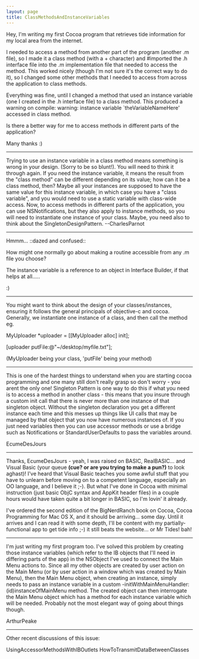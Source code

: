 ```yaml
---
layout: page
title: ClassMethodsAndInstanceVariables
---
```


Hey, I'm writing my first Cocoa program that retrieves tide information for my local area from the internet.

I needed to access a method from another part of the program (another .m file), so I made it a class method (with a + character) and #imported the .h interface file into the .m implementation file that needed to access the method. This worked nicely (though I'm not sure it's the correct way to do it), so I changed some other methods that I needed to access from across the application to class methods.

Everything was fine, until I changed a method that used an instance variable (one I created in the .h interface file) to a class method. This produced a warning on compile:     warning: instance variable `theVariableNameHere' accessed in class method.

Is there a better way for me to access methods in different parts of the application?

Many thanks :)

----

Trying to use an instance variable in a class method means something is wrong in your design. (Sorry to be so blunt!). You will need to think it through again. If you need the instance variable, it means the result from the "class method" can be different depending on its value; how can it be a class method, then? Maybe all your instances are supposed to have the same value for this instance variable, in which case you have a "class variable", and you would need to use a static variable with class-wide access.
Now, to access methods in different parts of the application, you can use NSNotifications, but they also apply to instance methods, so you will need to instantiate one instance of your class.
Maybe, you need also to think about the SingletonDesignPattern. --CharlesParnot

----

Hmmm... ::dazed and confused::

How might one normally go about making a routine accessible from any .m file you choose?

The instance variable is a reference to an object in Interface Builder, if that helps at all.....

:)

----

You might want to think about the design of your classes/instances, ensuring it follows the general principals of objective-c and cocoa.
Generally, we instantiate one instance of a class, and then call the method eg.

MyUploader *uploader = [[MyUploader alloc] init];

[uploader putFile:@"~/desktop/myfile.txt"];

(MyUploader being your class, 'putFile' being your method)

----

This is one of the hardest things to understand when you are starting cocoa programming and one many still don't really grasp so don't worry - you arent the only one!  Singleton Pattern is one way to do this if what you need is to access a method in another class - this means that you insure through a custom init call that there is never more than one instance of that singleton object.  Without the singleton declaration you get a different instance each time and this messes up things like UI calls that may be managed by that object that you now have numerous instances of.  If you just need variables then you can use accessor methods or use a bridge such as Notifications or StandardUserDefaults to pass the variables around.

EcumeDesJours

----

Thanks, EcumeDesJours - yeah, I was raised on BASIC, RealBASIC... and Visual Basic (your queue **(cue? or are you trying to make a pun?)** to look aghast)! I've heard that Visual Basic teaches you some awful stuff that you have to unlearn before moving on to a competent language, especially an OO language, and I believe it ;-). But what I've done in Cocoa with minimal instruction (just basic ObjC syntax and AppKit header files) in a couple hours would have taken quite a bit longer in BASIC, so I'm lovin' it already.

I've ordered the second edition of the BigNerdRanch book on Cocoa, Cocoa Programming for Mac OS X, and it should be arriving... some day. Until it arrives and I can read it with some depth, I'll be content with my partially-functional app to get tide info ;-) it still beats the website... or Mr Tides! bah!

----

I'm just writing my first program too. I've solved this problem by creating those instance variables (which refer to the IB objects that I'll need in differing parts of the app) in the NSObject I've used to connect the Main Menu actions to. Since all my other objects are created by user action on the Main Menu (or by user action in a window which was created by Main Menu), then the Main Menu object, when creating an instance, simply needs to pass an instance variable in a custom -initWithMainMenuHandler:(id)instanceOfMainMenu method. The created object can then interrogate the Main Menu object which has a method for each instance variable which will be needed. Probably not the most elegant way of going about things though.

ArthurPeake

----

Other recent discussions of this issue:

UsingAccessorMethodsWithIBOutlets
HowToTransmitDataBetweenClasses

